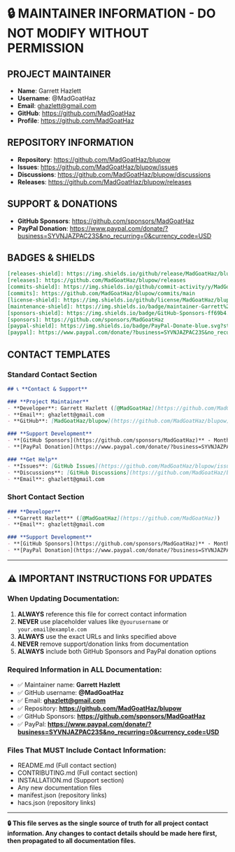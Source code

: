 # 🔒 MAINTAINER INFORMATION - **DO NOT MODIFY WITHOUT PERMISSION**

## **PROJECT MAINTAINER**
- **Name**: Garrett Hazlett
- **Username**: @MadGoatHaz  
- **Email**: ghazlett@gmail.com
- **GitHub**: https://github.com/MadGoatHaz
- **Profile**: https://github.com/MadGoatHaz

## **REPOSITORY INFORMATION**  
- **Repository**: https://github.com/MadGoatHaz/blupow
- **Issues**: https://github.com/MadGoatHaz/blupow/issues
- **Discussions**: https://github.com/MadGoatHaz/blupow/discussions
- **Releases**: https://github.com/MadGoatHaz/blupow/releases

## **SUPPORT & DONATIONS**
- **GitHub Sponsors**: https://github.com/sponsors/MadGoatHaz
- **PayPal Donation**: https://www.paypal.com/donate/?business=SYVNJAZPAC23S&no_recurring=0&currency_code=USD

## **BADGES & SHIELDS**
```markdown
[releases-shield]: https://img.shields.io/github/release/MadGoatHaz/blupow.svg?style=for-the-badge
[releases]: https://github.com/MadGoatHaz/blupow/releases
[commits-shield]: https://img.shields.io/github/commit-activity/y/MadGoatHaz/blupow.svg?style=for-the-badge  
[commits]: https://github.com/MadGoatHaz/blupow/commits/main
[license-shield]: https://img.shields.io/github/license/MadGoatHaz/blupow.svg?style=for-the-badge
[maintenance-shield]: https://img.shields.io/badge/maintainer-Garrett%20Hazlett%20%40MadGoatHaz-blue.svg?style=for-the-badge
[sponsors-shield]: https://img.shields.io/badge/GitHub-Sponsors-ff69b4.svg?style=for-the-badge
[sponsors]: https://github.com/sponsors/MadGoatHaz
[paypal-shield]: https://img.shields.io/badge/PayPal-Donate-blue.svg?style=for-the-badge
[paypal]: https://www.paypal.com/donate/?business=SYVNJAZPAC23S&no_recurring=0&currency_code=USD
```

## **CONTACT TEMPLATES**

### **Standard Contact Section**
```markdown
## 📞 **Contact & Support**

### **Project Maintainer**
- **Developer**: Garrett Hazlett ([@MadGoatHaz](https://github.com/MadGoatHaz))
- **Email**: ghazlett@gmail.com
- **GitHub**: [MadGoatHaz/blupow](https://github.com/MadGoatHaz/blupow)

### **Support Development**  
- **[GitHub Sponsors](https://github.com/sponsors/MadGoatHaz)** - Monthly sponsorship
- **[PayPal Donation](https://www.paypal.com/donate/?business=SYVNJAZPAC23S&no_recurring=0&currency_code=USD)** - One-time donation

### **Get Help**
- **Issues**: [GitHub Issues](https://github.com/MadGoatHaz/blupow/issues)
- **Discussions**: [GitHub Discussions](https://github.com/MadGoatHaz/blupow/discussions)
- **Email**: ghazlett@gmail.com
```

### **Short Contact Section**
```markdown
### **Developer**
- **Garrett Hazlett** ([@MadGoatHaz](https://github.com/MadGoatHaz))
- **Email**: ghazlett@gmail.com

### **Support Development**
- **[GitHub Sponsors](https://github.com/sponsors/MadGoatHaz)** - Monthly sponsorship
- **[PayPal Donation](https://www.paypal.com/donate/?business=SYVNJAZPAC23S&no_recurring=0&currency_code=USD)** - One-time donation
```

---

## ⚠️ **IMPORTANT INSTRUCTIONS FOR UPDATES**

### **When Updating Documentation:**
1. **ALWAYS** reference this file for correct contact information
2. **NEVER** use placeholder values like `@yourusername` or `your.email@example.com`
3. **ALWAYS** use the exact URLs and links specified above
4. **NEVER** remove support/donation links from documentation
5. **ALWAYS** include both GitHub Sponsors and PayPal donation options

### **Required Information in ALL Documentation:**
- ✅ Maintainer name: **Garrett Hazlett**
- ✅ GitHub username: **@MadGoatHaz**  
- ✅ Email: **ghazlett@gmail.com**
- ✅ Repository: **https://github.com/MadGoatHaz/blupow**
- ✅ GitHub Sponsors: **https://github.com/sponsors/MadGoatHaz**
- ✅ PayPal: **https://www.paypal.com/donate/?business=SYVNJAZPAC23S&no_recurring=0&currency_code=USD**

### **Files That MUST Include Contact Information:**
- README.md (Full contact section)
- CONTRIBUTING.md (Full contact section)  
- INSTALLATION.md (Support section)
- Any new documentation files
- manifest.json (repository links)
- hacs.json (repository links)

---

**🔒 This file serves as the single source of truth for all project contact information. Any changes to contact details should be made here first, then propagated to all documentation files.** 